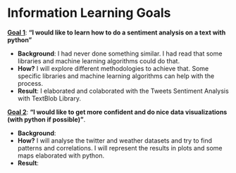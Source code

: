 # Information Learning Goals

[**Goal 1**](https://github.com/gerardathletics/SmartEnvironments-PersonalPortfolio/tree/master/Information/Goal-1): **“I would like to learn how to do a sentiment analysis on a text with python”** 
  * **Background**: I had never done something similar. I had read that some libraries and machine learning algorithms could do that. 
  * **How?** I will explore different methodologies to achieve that. Some specific libraries and machine learning algorithms can help with the process.
  * **Result**: I elaborated and colaborated with the Tweets Sentiment Analysis with TextBlob Library. 

[**Goal 2**](https://github.com/gerardathletics/SmartEnvironments-PersonalPortfolio/tree/master/Information/Goal-2): **“I would like to get more confident and do nice data visualizations (with python if possible)”**. 
 * **Background**: 
 * **How?** I will analyse the twitter and weather datasets and try to find patterns and correlations. I will represent the results in plots and some maps elaborated with python.
 * **Result**:
